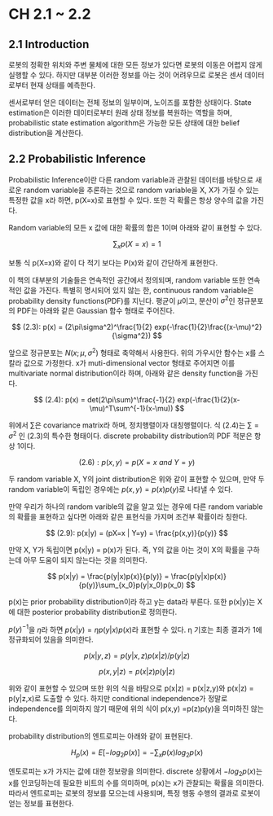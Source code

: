# CH 2.1 ~ 2.2

## **2.1 Introduction**

로봇의 정확한 위치와 주변 물체에 대한 모든 정보가 있다면 로봇의 이동은 어렵지 않게 실행할 수 있다. 하지만 대부분 이러한 정보를 아는 것이 어려우므로 로봇은 센서 데이터로부터 현재 상태를 예측한다.

센서로부터 얻은 데이터는 전체 정보의 일부이며, 노이즈를 포함한 상태이다. State estimation은 이러한 데이터로부터 원래 상태 정보를 복원하는 역할을 하며, probabilistic state estimation algorithm은 가능한 모든 상태에 대한 belief distribution을 계산한다.

## 2.2 Probabilistic Inference

Probabilistic Inference이란 다른 random variable과 관찰된 데이터를 바탕으로 새로운 random variable을 추론하는 것으로 random variable을 X, X가 가질 수 있는 특정한 값을 x라 하면, p(X=x)로 표현할 수 있다. 또한 각 확률은 항상 양수의 값을 가진다.

Random variable의 모든 x 값에 대한 확률의 합은 1이며 아래와 같이 표현할 수 있다.

$$
\sum_x p(X=x) = 1
$$

보통 식 p(X=x)와 같이 다 적기 보다는 P(x)와 같이 간단하게 표현한다.

이 책의 대부분의 기술들은 연속적인 공간에서 정의되며, random variable 또한 연속적인 값을 가진다. 특별히 명시되어 있지 않는 한, continuous random variable은 probability density functions(PDF)를 지닌다. 평균이 $\mu$이고, 분산이 $\sigma^2$인 정규분포의 PDF는 아래와 같은 Gaussian 함수 형태로 주어진다.

$$
(2.3): p(x) = (2\pi\sigma^2)^\frac{1}{2} exp(-\frac{1}{2}\frac{(x-\mu)^2}{\sigma^2})
$$

앞으로 정규분포는 $N(x;\mu, \sigma^2)$ 형태로 축약해서 사용한다. 위의 가우시안 함수는 x를 스칼라 값으로 가정한다. x가 muti-dimensional vector 형태로 주어지면 이를 multivariate normal distribution이라 하며, 아래와 같은 density function을 가진다.

$$
(2.4): p(x) = det(2\pi\sum)^\frac{-1}{2} exp(-\frac{1}{2}(x-\mu)^T\sum^{-1}(x-\mu))
$$

위에서 $\sum$은 covariance matrix라 하며, 정치행렬이자 대칭행렬이다. 식 (2.4)는 $\sum = \sigma^2$ 인 (2.3)의 특수한 형태이다. discrete probability distribution의 PDF 적분은 항상 1이다.

$$
(2.6): p(x,y) = p(X=x \ and \  Y=y)
$$

두 random variable X, Y의 joint distribution은 위와 같이 표현할 수 있으며, 만약 두 random variable이 독립인 경우에는 $p(x, y) = p(x)p(y)$로 나타낼 수 있다.

만약 우리가 하나의 random varible의 값을 알고 있는 경우에 다른 random variable의 확률을 표현하고 싶다면 아래와 같은 표현식을 가지며 조건부 확률이라 칭한다.

$$
(2.9): p(x|y) = (pX=x | Y=y) = \frac{p(x,y)}{p(y)}
$$

만약 X, Y가 독립이면 p(x|y) = p(x)가 된다. 즉, Y의 값을 아는 것이 X의 확률을 구하는데 아무 도움이 되지 않는다는 것을 의미한다.

$$
p(x|y) = \frac{p(y|x)p(x)}{p(y)} = \frac{p(y|x)p(x)}{p(y)}\sum_{x_0}p(y|x_0)p(x_0)
$$

p(x)는 prior probability distribution이라 하고 y는 data라 부른다. 또한 p(x|y)는 X에 대한 posterior probability distribution로 정의한다.

$p(y)^{-1}$을 $\eta$라 하면 $p(x|y) = \eta p(y|x)p(x)$라 표현할 수 있다. η 기호는 최종 결과가 1에 정규화되어 있음을 의미한다.

$$
p(x|y,z) = p(y|x,z)p(x|z)/p(y|z)
$$

$$
p(x,y|z) = p(x|z)p(y|z)
$$

위와 같이 표현할 수 있으며 또한 위의 식을 바탕으로 p(x|z) = p(x|z,y)와 p(x|z) = p(y|z,x)로 도출할 수 있다. 하지만 conditional independence가 정말로 independence를 의미하지 않기 때문에 위의 식이 p(x,y) =p(z)p(y)을 의미하진 않는다.

probability distribution의 엔트로피는 아래와 같이 표현된다.

$$
H_p(x) = E[-log_2p(x)] = -\sum_xp(x)log_2p(x)
$$

엔토로피는 x가 가지는 값에 대한 정보량을 의미한다. discrete 상황에서 $-log_2p(x)$는 x를 인코딩하는데 필요한 비트의 수를 의미하며, p(x)는 x가 관찰되는 확률을 의미한다. 따라서 엔트로피는 로봇의 정보를 모으는데 사용되며, 특정 행동 수행의 결과로 로봇이 얻는 정보를 표현한다.
